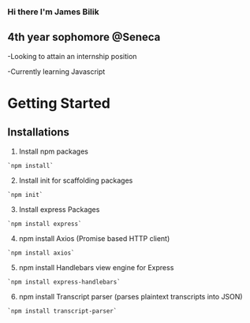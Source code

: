 ### Hi there I'm James Bilik

## 4th year sophomore @Seneca
-Looking to attain an internship position

-Currently learning Javascript

# **Getting Started**
## Installations

  1. Install npm packages
    
    `npm install`
    
  2. Install init for scaffolding packages
    
    `npm init`
  
  3. Install express Packages
    
    `npm install express`
  
  4. npm install Axios (Promise based HTTP client)
    
    `npm install axios`
 
  5. npm install Handlebars view engine for Express
    
    `npm install express-handlebars`
  
  6. npm install Transcript parser (parses plaintext transcripts into JSON)
    
    `npm install transcript-parser`
  
